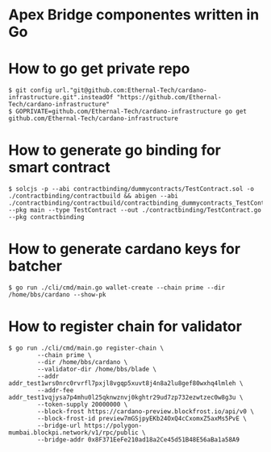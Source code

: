 # Apex Bridge componentes written in Go

# How to go get private repo
```shell
$ git config url."git@github.com:Ethernal-Tech/cardano-infrastructure.git".insteadOf "https://github.com/Ethernal-Tech/cardano-infrastructure"
$ GOPRIVATE=github.com/Ethernal-Tech/cardano-infrastructure go get github.com/Ethernal-Tech/cardano-infrastructure
```

# How to generate go binding for smart contract
```shell
$ solcjs -p --abi contractbinding/dummycontracts/TestContract.sol -o ./contractbinding/contractbuild && abigen --abi ./contractbinding/contractbuild/contractbinding_dummycontracts_TestContract_sol_TestContract.abi --pkg main --type TestContract --out ./contractbinding/TestContract.go --pkg contractbinding
```

# How to generate cardano keys for batcher
```shell
$ go run ./cli/cmd/main.go wallet-create --chain prime --dir /home/bbs/cardano --show-pk
```

# How to register chain for validator
```shell
$ go run ./cli/cmd/main.go register-chain \
        --chain prime \
        --dir /home/bbs/cardano \
        --validator-dir /home/bbs/blade \
        --addr addr_test1wrs0nrc0rvrfl7pxjl8vgqp5xuvt8j4n8a2lu8gef80wxhq4lmleh \
        --addr-fee addr_test1vqjysa7p4mhu0l25qknwznvj0kghtr29ud7zp732ezwtzec0w8g3u \
        --token-supply 20000000 \
        --block-frost https://cardano-preview.blockfrost.io/api/v0 \
        --block-frost-id preview7mGSjpyEKb24OxQ4cCxomxZ5axMs5PvE \
        --bridge-url https://polygon-mumbai.blockpi.network/v1/rpc/public \
        --bridge-addr 0x8F371EeFe210ad18a2Ce45d51B48E56aBa1a58A9
```